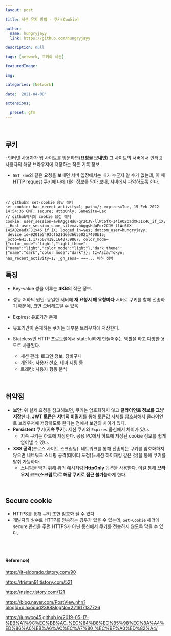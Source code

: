 ```yaml
---
layout: post

title: 세션 유지 방법 - 쿠키(Cookie)

author: 
  name: hungryjayy
  link: https://github.com/hungryjayy

description: null

tags: [network, 쿠키와 세션]

featuredImage: 

img: 

categories: [Network]

date: '2021-04-08'

extensions:

  preset: gfm
---
```


<br>

## 쿠키

: 인터넷 사용자가 웹 사이트를 방문하면(**요청을 보내면**) 그 사이트의 서버에서 인터넷 사용자의 해당 브라우저에 저장하는 작은 기록 정보.

* `GET /me`와 같은 요청을 보내면 서버 입장에서는 내가 누군지 알 수가 없는데, 이 때 HTTP request 쿠키에 나에 대한 정보를 담아 보내, 서버에서 파악하도록 한다.

<br>

```http
// github의 set-cookie 응답 헤더
set-cookie: has_recent_activity=1; path=/; expires=Tue, 15 Feb 2022 14:54:36 GMT; secure; HttpOnly; SameSite=Lax
// github에서의 cookie 요청 헤더
cookie: user_session=avhAggsHduFqr2CJV-llWc6fX-I4iAO2oadXFJ1x46_if_iX; __Host-user_session_same_site=avhAggsHduFqr2CJV-llWc6fX-I4iAO2oadXFJ1x46_if_iX; logged_in=yes; dotcom_user=hungryjayy; _device_id=9201e5493cfb21d6e366550217400b15; _octo=GH1.1.177507419.1640739867; color_mode={"color_mode":"light","light_theme":{"name":"light","color_mode":"light"},"dark_theme":{"name":"dark","color_mode":"dark"}}; tz=Asia/Tokyo; has_recent_activity=1; _gh_sess= ~~~... 이하 생략
```

## 특징

* Key-value 쌍을 이루는 **4KB**의 작은 정보.

* 성능 저하의 원인: 동일한 서버에 **재 요청시 매 요청마다** 서버로 쿠키를 함께 전송하기 때문에, 크면 오버헤드일 수 있음
* Expires: 유효기간 존재
* 유효기간이 존재하는 쿠키는 대부분 브라우저에 저장한다.
* Stateless인 HTTP 프로토콜에서 stateful하게 만들어주는 역할을 하고 다양한 용도로 사용된다.
  * 세션 관리: 로그인 정보, 장바구니
  * 개인화: 사용자 선호, 테마 세팅 등
  * 트래킹: 사용자 행동 분석

<br>

## 취약점

* **보안**: 위 실제 요청을 참고해보면, 쿠키는 암호화하지 않고 **클라이언트 정보를 그냥 저장**한다. **JWT 토큰**은 **서버의 비밀키**를 통해 토큰값 자체를 암호화해서 클라이언트 브라우저에 저장하도록 한다는 점에서 보안의 차이가 있다.
* **Persistent** 쿠키(**지속 쿠키**): 세션 쿠키와 `Expires` 옵션에서 차이가 있다.
  * 지속 쿠키는 하드에 저장한다. 공용 PC에서 하드에 저장된 cookie 정보를 쉽게 얻어낼 수 있다.
* **XSS 공격**(크로스 사이트 스크립팅): 네트워크를 통해 전송되는 쿠키를 암호화하지 않으면 네트워크 스니핑 공격(데이터 도청)(=세션 하이재킹 같은 것)을 통해 쿠키를 탈취 가능하다.
  * 스니핑을 막기 위해 위의 예시처럼 **HttpOnly** 옵션을 사용한다. 이걸 통해 **브라우저 코드(스크립트)로 해당 쿠키로 접근 불가능**하게 한다.

<br>

## Secure cookie

* HTTPS를 통해 쿠키 또한 암호화 될 수 있다.
* 개발자의 실수로 HTTP를 전송하는 경우가 있을 수 있는데, `Set-Cookie` 헤더에 secure 옵션을 주면 HTTPS가 아닌 통신에서 쿠키를 전송하지 않도록 막을 수 있다.

<br><br>

#### Reference)

https://it-eldorado.tistory.com/90

https://tristan91.tistory.com/521

https://nsinc.tistory.com/121

https://blog.naver.com/PostView.nhn?blogId=dlaxodud2388&logNo=221917137726

https://junwoo45.github.io/2019-05-17-%EB%A1%9C%EC%BB%AC_%EC%84%B8%EC%85%98%EC%8A%A4%ED%86%A0%EB%A6%AC%EC%A7%80_%EC%BF%A0%ED%82%A4/
